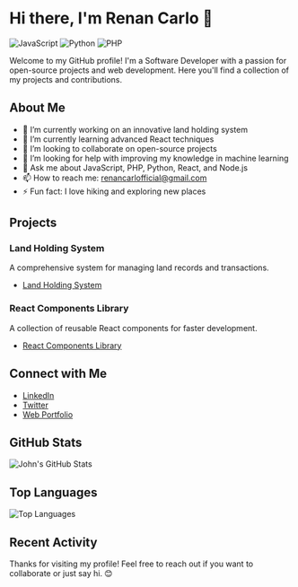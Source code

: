 # Hi there, I'm Renan Carlo 👋

![JavaScript](https://img.shields.io/badge/with%20a%20logo-grey?style=for-the-badge&logo=javascript)
![Python](https://img.shields.io/badge/language-Python-blue)
![PHP](https://img.shields.io/badge/language-PHP-purple)

Welcome to my GitHub profile! I'm a Software Developer with a passion for open-source projects and web development. Here you'll find a collection of my projects and contributions.

## About Me

- 🔭 I’m currently working on an innovative land holding system
- 🌱 I’m currently learning advanced React techniques
- 👯 I’m looking to collaborate on open-source projects
- 🤔 I’m looking for help with improving my knowledge in machine learning
- 💬 Ask me about JavaScript, PHP, Python, React, and Node.js
- 📫 How to reach me: renancarlofficial@gmail.com
- ⚡ Fun fact: I love hiking and exploring new places

## Projects

### Land Holding System
A comprehensive system for managing land records and transactions.
- [Land Holding System](https://github.com/yourusername/land-holding-system)

### React Components Library
A collection of reusable React components for faster development.
- [React Components Library](https://github.com/yourusername/react-components-library)

## Connect with Me

- [LinkedIn](https://www.linkedin.com/in/johndoe)
- [Twitter](https://twitter.com/johndoe)
- [Web Portfolio](http://dev.renancarlo.dns.army)

## GitHub Stats

![John's GitHub Stats](https://github-readme-stats.vercel.app/api?username=renancarlo&show_icons=true)

## Top Languages

![Top Languages](https://github-readme-stats.vercel.app/api/top-langs/?username=renancarlo&layout=compact)

## Recent Activity

<!--START_SECTION:activity-->
<!--END_SECTION:activity-->

Thanks for visiting my profile! Feel free to reach out if you want to collaborate or just say hi. 😊
